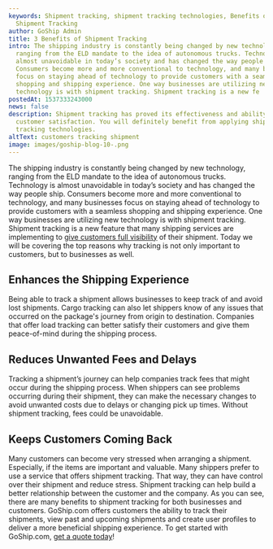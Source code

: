 ```yaml
---
keywords: Shipment tracking, shipment tracking technologies, Benefits of
  Shipment Tracking
author: GoShip Admin
title: 3 Benefits of Shipment Tracking
intro: The shipping industry is constantly being changed by new technology,
  ranging from the ELD mandate to the idea of autonomous trucks. Technology is
  almost unavoidable in today’s society and has changed the way people ship.
  Consumers become more and more conventional to technology, and many businesses
  focus on staying ahead of technology to provide customers with a seamless
  shopping and shipping experience. One way businesses are utilizing new
  technology is with shipment tracking. Shipment tracking is a new fe
postedAt: 1537333243000
news: false
description: Shipment tracking has proved its effectiveness and ability to grow
  customer satisfaction. You will definitely benefit from applying shipment
  tracking technologies.
altText: customers tracking shipment
image: images/goship-blog-10-.png
---
```

The shipping industry is constantly being changed by new technology, ranging from the ELD mandate to the idea of autonomous trucks. Technology is almost unavoidable in today’s society and has changed the way people ship. Consumers become more and more conventional to technology, and many businesses focus on staying ahead of technology to provide customers with a seamless shopping and shipping experience. One way businesses are utilizing new technology is with shipment tracking. Shipment tracking is a new feature that many shipping services are implementing to [give customers full visibility](https://www.goship.com/blog/how-to-improve-your-customers-experience-through-shipping/) of their shipment. Today we will be covering the top reasons why tracking is not only important to customers, but to businesses as well.

**Enhances the Shipping Experience**
------------------------------------

Being able to track a shipment allows businesses to keep track of and avoid lost shipments. Cargo tracking can also let shippers know of any issues that occurred on the package's journey from origin to destination. Companies that offer load tracking can better satisfy their customers and give them peace-of-mind during the shipping process.

**Reduces Unwanted Fees and Delays**
------------------------------------

Tracking a shipment’s journey can help companies track fees that might occur during the shipping process. When shippers can see problems occurring during their shipment, they can make the necessary changes to avoid unwanted costs due to delays or changing pick up times. Without shipment tracking, fees could be unavoidable.

**Keeps Customers Coming Back**
-------------------------------

Many customers can become very stressed when arranging a shipment. Especially, if the items are important and valuable. Many shippers prefer to use a service that offers shipment tracking. That way, they can have control over their shipment and reduce stress. Shipment tracking can help build a better relationship between the customer and the company. As you can see, there are many benefits to shipment tracking for both businesses and customers. GoShip.com offers customers the ability to track their shipments, view past and upcoming shipments and create user profiles to deliver a more beneficial shipping experience. To get started with GoShip.com, [get a quote today](https://www.goship.com/)!
